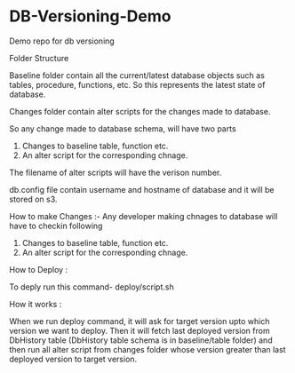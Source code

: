 # DB-Versioning-Demo
Demo repo for db versioning


Folder Structure

Baseline folder contain all the current/latest database objects such as tables, procedure, functions, etc. So this represents the latest state of database.

Changes folder contain alter scripts for the changes made to database.

So any change made to database schema, will have two parts
1. Changes to baseline table, function etc.
2. An alter script for the corresponding chnage.

The filename of alter scripts will have the verison number.

db.config file contain username and hostname of database and it will be stored on s3.

How to make Changes :-
Any developer making chnages to database will have to checkin following

1. Changes to baseline table, function etc.
2. An alter script for the corresponding chnage.

How to Deploy :

To deply run this command-
deploy/script.sh

How it works :

When we run deploy command, it will ask for target version upto which version we want to deploy. Then it will fetch last deployed version from DbHistory table (DbHistory table schema is in baseline/table folder) and then run all alter script from changes folder whose version greater than last deployed version to target version.
